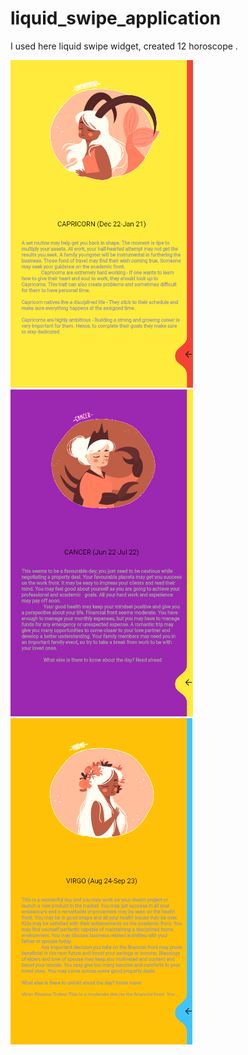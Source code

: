 # liquid_swipe_application

I used here liquid swipe widget, created 12 horoscope .

![Octocat](https://github.com/emrahseyhan/liquid-swipe-application/blob/main/ss/2.PNG)![Octocat](https://github.com/emrahseyhan/liquid-swipe-application/blob/main/ss/1.PNG)![Octocat](https://github.com/emrahseyhan/liquid-swipe-application/blob/main/ss/3.PNG)
